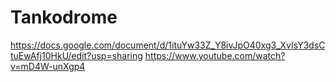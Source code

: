 # Tankodrome
https://docs.google.com/document/d/1ituYw33Z_Y8ivJpO40xg3_XvIsY3dsCtuEwAfj10HkU/edit?usp=sharing
https://www.youtube.com/watch?v=mD4W-unXgp4
